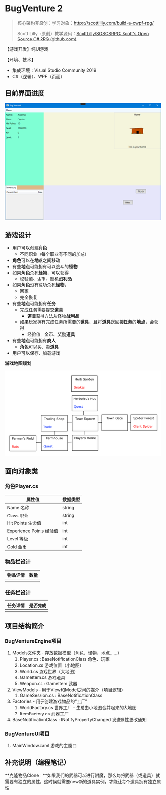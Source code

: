 # BugVenture 2

> 核心架构非原创：学习对象：https://scottlilly.com/build-a-cwpf-rpg/
>
> Scott Lilly（原创）教学源码：[ScottLilly/SOSCSRPG: Scott's Open Source C# RPG (github.com)](https://github.com/ScottLilly/SOSCSRPG)

【游戏开发】纯UI游戏

【环境、技术】

- 集成环境：Visual Studio Community 2019
- C#（逻辑）、WPF（页面）

## 目前界面进度

<img src="./README.pngs/Screenshots/20210220-1.png" alt="Lastest Screenshot" style="zoom:75%;" />

## 游戏设计

- 用户可以创建**角色**
  - 不同职业（每个职业有不同的加成）
- **角色**可以在**地点**之间移动
- 有些**地点**可能拥有可以战斗的**怪物**
- 如果**角色**杀死**怪物**，可以获得
  - 经验值、金币、随机**战利品**
- 如果**角色**没有成功杀死**怪物**，
  - 回家
  - 完全恢复
- 有些**地点**可能拥有**任务**
  - 完成任务需要提交**道具**
    - **道具**获得方法从怪物**战利品**
  - 如果玩家拥有完成任务所需要的**道具**，且将**道具**送回接**任务**的**地点**，会获得
    - 经验值、金币、奖励**道具**
- 有些**地点**可能拥有**商人**
  - **角色**可以买、卖**道具**
- 用户可以保存、加载游戏

**游戏地图规划**

![游戏地图规划](./README.pngs/WPFGameWorld.png)

## 面向对象类

### 角色Player.cs

| 属性值                   | 数据类型 |
| ------------------------ | -------- |
| Name 名称                | string   |
| Class 职业               | string   |
| Hit Points 生命值        | int      |
| Experience Points 经验值 | int      |
| Level 等级               | int      |
| Gold 金币                | int      |

### 物品栏设计

| 物品详情 | 数量 |
| -------- | ---- |
|          |      |

### 任务栏设计

| 任务详情 | 是否完成 |
| -------- | -------- |
|          |          |

## 项目结构简介

### BugVentureEngine项目

1. Models文件夹 - 存放数据模型（角色、怪物、地点……）
   1. Player.cs : BaseNotificationClass 角色、玩家
   2. Location.cs 游戏位置（小地图）
   3. World.cs 游戏世界（大地图）
   4. GameItem.cs 游戏道具
   5. Weapon.cs : GameItem 武器
2. ViewModels - 用于View和Model之间的媒介（项目逻辑）
   1. GameSession.cs : BaseNotificationClass
3. Factories - 用于创建游戏物品的“工厂”
   1. WorldFactory.cs 世界工厂 - 生成由小地图合并起来的大地图
   2. ItemFactory.cs 武器工厂
4. BaseNotificationClass : INotifyPropertyChanged 发送属性更改通知

### BugVentureUI项目

1. MainWindow.xaml 游戏的主窗口

## 补充说明（编程笔记）

**克隆物品Clone：**如果我们的武器可以进行附魔，那么每把武器（或道具）就需要有独立的属性。这时候就需要new新的道具实例，才能让每个道具拥有独立属性